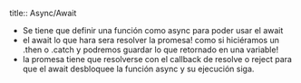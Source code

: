 title:: Async/Await

- Se tiene que definir una función como async para poder usar el await
- el await lo que hara sera resolver la promesa! como si hiciéramos un .then o .catch y podremos guardar lo que retornado en una variable!
- la promesa tiene que resolverse con el callback de resolve o reject para que el await desbloquee la función async y su ejecución siga.